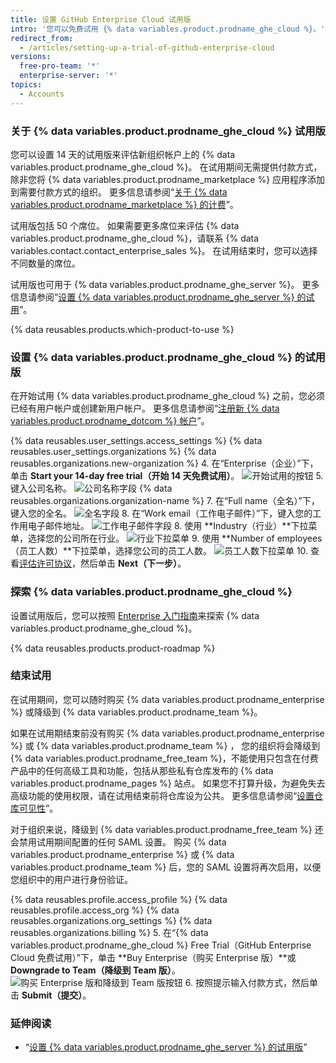 ```yaml
---
title: 设置 GitHub Enterprise Cloud 试用版
intro: '您可以免费试用 {% data variables.product.prodname_ghe_cloud %}。'
redirect_from:
  - /articles/setting-up-a-trial-of-github-enterprise-cloud
versions:
  free-pro-team: '*'
  enterprise-server: '*'
topics:
  - Accounts
---
```


### 关于 {% data variables.product.prodname_ghe_cloud %} 试用版

您可以设置 14 天的试用版来评估新组织帐户上的 {% data variables.product.prodname_ghe_cloud %}。 在试用期间无需提供付款方式，除非您将 {% data variables.product.prodname_marketplace %} 应用程序添加到需要付款方式的组织。 更多信息请参阅“<a href="/articles/about-billing-for-github-marketplace/" class="dotcom-only">关于 {% data variables.product.prodname_marketplace %} 的计费</a>”。

试用版包括 50 个席位。 如果需要更多席位来评估 {% data variables.product.prodname_ghe_cloud %}，请联系 {% data variables.contact.contact_enterprise_sales %}。 在试用结束时，您可以选择不同数量的席位。

试用版也可用于 {% data variables.product.prodname_ghe_server %}。 更多信息请参阅“[设置 {% data variables.product.prodname_ghe_server %} 的试用](/articles/setting-up-a-trial-of-github-enterprise-server)”。

{% data reusables.products.which-product-to-use %}

### 设置 {% data variables.product.prodname_ghe_cloud %} 的试用版

在开始试用 {% data variables.product.prodname_ghe_cloud %} 之前，您必须已经有用户帐户或创建新用户帐户。 更多信息请参阅“<a href="/articles/signing-up-for-a-new-github-account" class="dotcom-only">注册新 {% data variables.product.prodname_dotcom %} 帐户</a>”。

{% data reusables.user_settings.access_settings %}
{% data reusables.user_settings.organizations %}
{% data reusables.organizations.new-organization %}
4. 在“Enterprise（企业）”下，单击 **Start your 14-day free trial（开始 14 天免费试用）**。 ![开始试用的按钮](/assets/images/help/organizations/start-trial-button.png)
5. 键入公司名称。 ![公司名称字段](/assets/images/help/organizations/company-name-field.png)
{% data reusables.organizations.organization-name %}
7. 在“Full name（全名）”下，键入您的全名。 ![全名字段](/assets/images/help/organizations/full-name-field.png)
8. 在“Work email（工作电子邮件）”下，键入您的工作用电子邮件地址。 ![工作电子邮件字段](/assets/images/help/organizations/work-email-field.png)
8. 使用 **Industry（行业）**下拉菜单，选择您的公司所在行业。 ![行业下拉菜单](/assets/images/help/organizations/industry-drop-down.png)
9. 使用 **Number of employees（员工人数）**下拉菜单，选择您公司的员工人数。 ![员工人数下拉菜单](/assets/images/help/organizations/employees-drop-down.png)
10. 查看<a href="/articles/github-enterprise-cloud-evaluation-agreement" class="dotcom-only">评估许可协议</a>，然后单击 **Next（下一步）**。

### 探索 {% data variables.product.prodname_ghe_cloud %}

设置试用版后，您可以按照 [Enterprise 入门指南](https://resources.github.com/enterprise-onboarding/)来探索 {% data variables.product.prodname_ghe_cloud %}。

{% data reusables.products.product-roadmap %}

### 结束试用

在试用期间，您可以随时购买 {% data variables.product.prodname_enterprise %} 或降级到 {% data variables.product.prodname_team %}。

如果在试用期结束前没有购买 {% data variables.product.prodname_enterprise %} 或 {% data variables.product.prodname_team %} ， 您的组织将会降级到 {% data variables.product.prodname_free_team %}，不能使用只包含在付费产品中的任何高级工具和功能，包括从那些私有仓库发布的 {% data variables.product.prodname_pages %} 站点。 如果您不打算升级，为避免失去高级功能的使用权限，请在试用结束前将仓库设为公共。 更多信息请参阅“[设置仓库可见性](/articles/setting-repository-visibility)”。

对于组织来说，降级到 {% data variables.product.prodname_free_team %} 还会禁用试用期间配置的任何 SAML 设置。 购买 {% data variables.product.prodname_enterprise %} 或 {% data variables.product.prodname_team %} 后，您的 SAML 设置将再次启用，以便您组织中的用户进行身份验证。

{% data reusables.profile.access_profile %}
{% data reusables.profile.access_org %}
{% data reusables.organizations.org_settings %}
{% data reusables.organizations.billing %}
5. 在“{% data variables.product.prodname_ghe_cloud %} Free Trial（GitHub Enterprise Cloud 免费试用）”下，单击 **Buy Enterprise（购买 Enterprise 版）**或 **Downgrade to Team（降级到 Team 版）**。 ![购买 Enterprise 版和降级到 Team 版按钮](/assets/images/help/organizations/finish-trial-buttons.png)
6. 按照提示输入付款方式，然后单击 **Submit（提交）**。

### 延伸阅读

- “[设置 {% data variables.product.prodname_ghe_server %} 的试用版](/articles/setting-up-a-trial-of-github-enterprise-server)”
